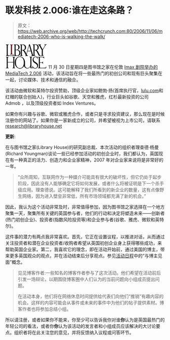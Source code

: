 # 联发科技 2.006:谁在走这条路？

> 原文：<https://web.archive.org/web/http://techcrunch.com:80/2006/11/06/mediatech-2006-who-is-walking-the-walk/>

![Library House](img/97dbf5fd8bcbd3515cc2e66ab4e242a0.png)
11 月 30 日星期四是图书馆之家在伦敦 [Imax 剧院举办的](https://web.archive.org/web/20150910031734/http://upcoming.org/venue/39336) [MediaTech 2.006](https://web.archive.org/web/20150910031734/http://upcoming.org/event/122543/) 活动，该活动旨在将一些最热门的初创公司和现有巨头聚集在一起，讨论媒体、技术和通信的融合。

该活动由微软和英特尔投资赞助，顶级企业家如鲍勃·扬(首席执行官，[lulu.com](https://web.archive.org/web/20150910031734/http://www.lulu.com/)和红帽的联合创始人)，行业巨头如谷歌、天空和雅虎，红杉最新投资的公司 Admob ，以及顶级投资者如 Index Ventures。

如果你有兴趣与谷歌、微软或雅虎合作，或者只是寻求投资建议，那么现在是时候注册你的网站了。如果你是一家新成立的公司，并希望被视为上市公司，请联系[research@libraryhouse.net](https://web.archive.org/web/20150910031734/mailto:research@libraryhouse.net)

**更新**:

在与图书馆之家(Library House)的研究副总裁、本次活动的组织者理查德·杨曼(Richard Youngman)谈论一些已经参加活动的初创企业时，我们都认为，英国现在有一种真正的活力、创造力和企业家精神，2007 年对企业家来说将是非常好的一年。

> “众所周知，互联网作为一种媒介可能具有很大的破坏性，但它仍处于起步阶段，因此没有人能够确定它将如何发展，或者什么将被证明是下一个杀手级应用。理查德说。这可能解释了我们所看到的新企业的数量，这有点像野生网络，因为进入壁垒非常低，所有市场领域都充满了新的机会。”

因此，我认为这个活动非常及时，非常值得参加，因为图书馆之家选择在一个地方聚集一天，聚集所有关键的英国参与者，他们的行动和决定将塑造未来——创新者(热门初创企业)、投资者(指数风险投资等)和企业参与者(谷歌、雅虎、微软和英特尔)。

这件事的潜力有两点我非常喜欢。首先，它正在设置议程，以推进对话，从而通过关注投资者和潜在企业投资者/收购者希望从英国初创企业身上获得哪些成功，来帮助英国企业家。第二，我喜欢它的理念，即在活动开始前，通过美国的博主，带来更多英国观众的观点，并在活动结束后分享观点。参见[活动日程](https://web.archive.org/web/20150910031734/http://www.libraryhouse.net/www/mediatech/agenda.php#bloggers)中的“与博主见面”概念。

> 见见博客作者:一些知名的博客作者参与了这次活动。他们希望在活动前后引发一场辩论，以期围绕博客圈中人们认为的当前问题向小组成员提出问题。
> 
> 在活动本身，他们将在网络休息时间提供给代表们向他们“推销”有趣内容的机会。这样的内容可能会从事件或未来的事件中为他们的帖子提供素材。博客作者也将参加总结小组。

所以请注册，或者如果你不能来，你至少可以告诉我你对谁**你**认为是英国最热门的年轻公司的看法，或者你**你**认为该活动的发言者和小组成员应该解决的大讨论要点。组织者将在此关注您的意见，并将反馈纳入议程或问答环节。